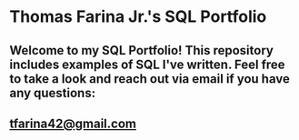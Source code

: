# Thomas Farina Jr.'s SQL Portfolio

## Welcome to my SQL Portfolio! This repository includes examples of SQL I've written. Feel free to take a look and reach out via email if you have any questions: 
## tfarina42@gmail.com 
